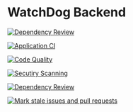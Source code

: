 # WatchDog Backend
[![Dependency Review](https://github.com/The-Dark-Limit/spirit/actions/workflows/dependency-review.yml/badge.svg?branch=main)](https://github.com/The-Dark-Limit/spirit/actions/workflows/dependency-review.yml)

[![Application CI](https://github.com/The-Dark-Limit/spirit/actions/workflows/backend.yml/badge.svg)](https://github.com/The-Dark-Limit/spirit/actions/workflows/backend.yml)

[![Code Quality](https://github.com/The-Dark-Limit/spirit/actions/workflows/codeql.yml/badge.svg?branch=main)](https://github.com/The-Dark-Limit/spirit/actions/workflows/codeql.yml)

[![Secutiry Scanning](https://github.com/The-Dark-Limit/spirit/actions/workflows/codacy.yml/badge.svg?branch=main)](https://github.com/The-Dark-Limit/spirit/actions/workflows/codacy.yml)

[![Dependency Review](https://github.com/The-Dark-Limit/spirit/actions/workflows/dependency-review.yml/badge.svg)](https://github.com/The-Dark-Limit/spirit/actions/workflows/dependency-review.yml)

[![Mark stale issues and pull requests](https://github.com/The-Dark-Limit/spirit/actions/workflows/stale.yml/badge.svg?branch=main)](https://github.com/The-Dark-Limit/spirit/actions/workflows/stale.yml)

